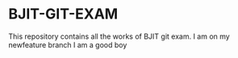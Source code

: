# BJIT-GIT-EXAM
This repository contains all the works of BJIT git exam.
I am on my newfeature branch
I am a good boy
